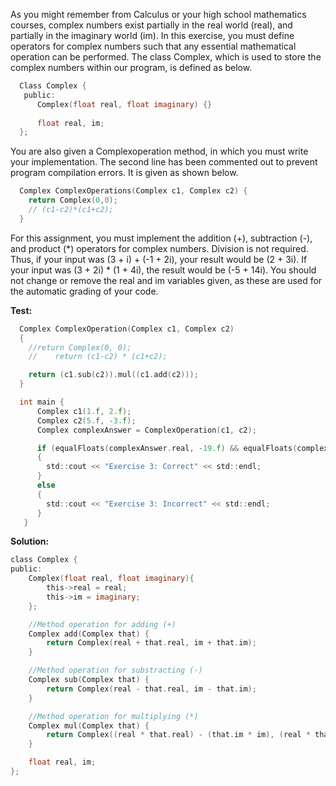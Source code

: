 As you might remember from Calculus or your high school mathematics courses,
complex numbers exist partially in the real world (real), and partially in the
imaginary world (im). In this exercise, you must define operators for complex
numbers such that any essential mathematical operation can be performed. The
class Complex, which is used to store the complex numbers within our program,
is defined as below.

```c
  Class Complex {
   public:
      Complex(float real, float imaginary) {}
      
      float real, im;
  };
```

You are also given a Complexoperation method, in which you must write your
implementation. The second line has been commented out to prevent program
compilation errors. It is given as shown below.

```c
  Complex ComplexOperations(Complex c1, Complex c2) {
    return Complex(0,0);
    // (c1-c2)*(c1+c2);
  }
```

For this assignment, you must implement the addition (+), subtraction (-), and
product (*) operators for complex numbers. Division is not required. Thus, if
your input was (3 + i) + (-1 + 2i), your result would be (2 + 3i). If your input
was (3 + 2i) * (1 + 4i), the result would be (-5 + 14i). You should not change
or remove the real and im variables given, as these are used for the automatic
grading of your code.

**Test:**
```c
  Complex ComplexOperation(Complex c1, Complex c2)
  {
    //return Complex(0, 0);
    //    return (c1-c2) * (c1+c2);

    return (c1.sub(c2)).mul((c1.add(c2)));
  }

  int main {
      Complex c1(1.f, 2.f);
      Complex c2(5.f, -3.f);
      Complex complexAnswer = ComplexOperation(c1, c2);

      if (equalFloats(complexAnswer.real, -19.f) && equalFloats(complexAnswer.im, 34.f))
      {
        std::cout << "Exercise 3: Correct" << std::endl;
      }
      else
      {
        std::cout << "Exercise 3: Incorrect" << std::endl;
      }
   }
  ```
**Solution:**
```c
class Complex {
public:
	Complex(float real, float imaginary){
		this->real = real;
		this->im = imaginary;
	};

	//Method operation for adding (+)
	Complex add(Complex that) {
		return Complex(real + that.real, im + that.im);
	}

	//Method operation for substracting (-)
	Complex sub(Complex that) {
		return Complex(real - that.real, im - that.im);
	}

	//Method operation for multiplying (*)
	Complex mul(Complex that) {
		return Complex((real * that.real) - (that.im * im), (real * that.im) + (im * that.real));
	}

	float real, im;
};
```
